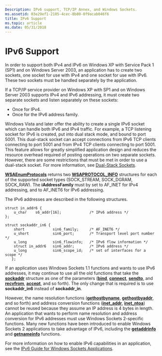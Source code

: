 ```yaml
---
Description: IPv6 support, TCP/IP Annex, and Windows Sockets.
ms.assetid: 03e29ef1-2105-4cec-8b80-0f9acab046f6
title: IPv6 Support
ms.topic: article
ms.date: 05/31/2018
---
```


# IPv6 Support

In order to support both IPv4 and IPv6 on Windows XP with Service Pack 1 (SP1) and on Windows Server 2003, an application has to create two sockets, one socket for use with IPv4 and one socket for use with IPv6. These two sockets must be handled separately by the application.

If a TCP/IP service provider on Windows XP with SP1 and on Windows Server 2003 supports IPv4 and IPv6 addressing, it must create two separate sockets and listen separately on these sockets:

-   Once for IPv4.
-   Once for the IPv6 address family.

Windows Vista and later offer the ability to create a single IPv6 socket which can handle both IPv6 and IPv4 traffic. For example, a TCP listening socket for IPv6 is created, put into dual stack mode, and bound to port 5001. This dual-stack socket can accept connections from IPv6 TCP clients connecting to port 5001 and from IPv4 TCP clients connecting to port 5001. This feature allows for greatly simplified application design and reduces the resource overhead required of posting operations on two separate sockets. However, there are some restrictions that must be met in order to use a dual-stack socket. For more information, see [Dual-Stack Sockets](dual-stack-sockets.md).

[**WSAEnumProtocols**](/windows/desktop/api/Winsock2/nf-winsock2-wsaenumprotocolsa) returns two [**WSAPROTOCOL\_INFO**](https://msdn.microsoft.com/library/ms741675(v=VS.85).aspx) structures for each of the supported socket types (SOCK\_STREAM, SOCK\_DGRAM, SOCK\_RAW). The **iAddressFamily** must by set to AF\_INET for IPv4 addressing, and to AF\_INET6 for IPv6 addressing.

The IPv6 addresses are described in the following structures.

``` syntax
struct in_addr6 {
    u_char    s6_addr[16];             /* IPv6 address */
};

struct sockaddr_in6 {
    short             sin6_family;     /* AF_INET6 */
    u_short           sin6_port;       /* Transport level port number */
    u_long            sin6_flowinfo;   /* IPv6 flow information */
    struct in_addr6   sin6_addr;       /* IPv6 address */
    u_long            sin6_scope_id;   /* set of interfaces for a scope */
   };
```

If an application uses Windows Sockets 1.1 functions and wants to use IPv6 addresses, it may continue to use all the old functions that take the [**sockaddr**](sockaddr-2.md) structure as one of the parameters ([**bind**](/windows/desktop/api/winsock/nf-winsock-bind), [**connect**](/windows/desktop/api/Winsock2/nf-winsock2-connect), [**sendto**](/windows/desktop/api/winsock/nf-winsock-sendto), and [**recvfrom**](/windows/desktop/api/winsock/nf-winsock-recvfrom), [**accept**](/windows/desktop/api/Winsock2/nf-winsock2-accept), and so forth). The only change that is required is to use **sockaddr\_in6** instead of **sockaddr\_in**.

However, the name resolution functions ([**gethostbyname**](https://msdn.microsoft.com/library/ms738524(v=VS.85).aspx), [**gethostbyaddr**](https://msdn.microsoft.com/library/ms738521(v=VS.85).aspx), and so forth) and address conversion functions ([**inet\_addr**](https://msdn.microsoft.com/library/ms738563(v=VS.85).aspx), [**inet\_ntoa**](https://msdn.microsoft.com/library/ms738564(v=VS.85).aspx)) cannot be reused because they assume an IP address is 4 bytes in length. An application that wants to perform name resolution and address conversion for IPv6 addresses must use Windows Sockets 2-specific functions. Many new functions have been introduced to enable Windows Sockets 2 applications to take advantage of IPv6, including the [**getaddrinfo**](/windows/desktop/api/Ws2tcpip/nf-ws2tcpip-getaddrinfo) and [**getnameinfo**](/windows/desktop/api/Ws2tcpip/nf-ws2tcpip-getnameinfo) functions.

For more information on how to enable IPv6 capabilities in an application, see the [IPv6 Guide for Windows Sockets Applications](ipv6-guide-for-windows-sockets-applications-2.md).

 

 



